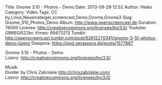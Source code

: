 Title: Gnome 3.10 - Photos - Demo
Date: 2013-09-29 12:52
Author: Heiko
Category: Video
Tags: CC by,Linux,Neueinsteiger,screencast,Demo,Gnome,Gnome3
Slug: Gnome_310_Photos_Demo
Album: http://www.openscreencast.de
Duration: 76000
License: http://creativecommons.org/licenses/by/3.0/
Youtube: GB6BQi522bc
Vimeo: 89473213
Tumblr: http://openscreencast.tumblr.com/post/62612270341/gnome-3-10-photos-demo-lizenz
Diaspora: https://pod.geraspora.de/posts/1577867

Gnome 3.10 - Photos - Demo  
Lizenz: <http://creativecommons.org/licenses/by/3.0/>  
  
Musik:  
Divider by Chris Zabriskie <http://chriszabriskie.com/>  
Lizenz: <http://creativecommons.org/licenses/by/3.0/>

